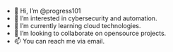 - 👋 Hi, I’m @progress101
- 👀 I’m interested in cybersecurity and automation.
- 🌱 I’m currently learning cloud technologies.
- 💞️ I’m looking to collaborate on opensource projects.
- 📫 You can reach me via email.

<!---
progress101/progress101 is a ✨ special ✨ repository because its `README.md` (this file) appears on your GitHub profile.
You can click the Preview link to take a look at your changes.
--->
